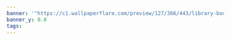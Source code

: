 ```yaml
---
banner: '"https://c1.wallpaperflare.com/preview/127/366/443/library-book-bookshelf-read.jpg"'
banner_y: 0.8
tags:
---
```

